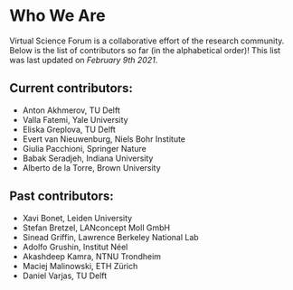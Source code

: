 # Who We Are

Virtual Science Forum is a collaborative effort of the research community. Below is the list of contributors so far (in the alphabetical order)!
This list was last updated on *February 9th 2021*.

## Current contributors: 

* Anton Akhmerov, TU Delft
* Valla Fatemi, Yale University
* Eliska Greplova, TU Delft
* Evert van Nieuwenburg, Niels Bohr Institute
* Giulia Pacchioni, Springer Nature
* Babak Seradjeh, Indiana University
* Alberto de la Torre, Brown University


## Past contributors:
* Xavi Bonet, Leiden University
* Stefan Bretzel, LANconcept Moll GmbH
* Sinead Griffin, Lawrence Berkeley National Lab
* Adolfo Grushin, Institut Néel
* Akashdeep Kamra, NTNU Trondheim
* Maciej Malinowski, ETH Zürich
* Daniel Varjas, TU Delft
